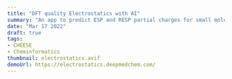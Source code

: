```yaml
---
title: "DFT quality Electrostatics with AI"
summary: "An app to predict ESP and RESP partial charges for small molecules."
date: "Mar 17 2022"
draft: true
tags:
- CHEESE
- Cheminformatics
thumbnail: electrostatics.avif
demoUrl: https://electrostatics.deepmedchem.com/
---
```

